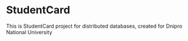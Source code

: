# StudentCard
This is StudentCard project for distributed databases, created for Dnipro National University
